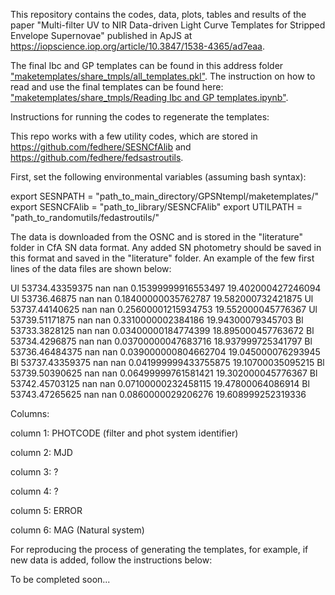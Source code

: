This repository contains the codes, data, plots, tables and results of the paper "Multi-filter UV to NIR Data-driven Light Curve Templates for Stripped Envelope Supernovae" published in ApJS at https://iopscience.iop.org/article/10.3847/1538-4365/ad7eaa.

The final Ibc and GP templates can be found in this address folder ["maketemplates/share_tmpls/all_templates.pkl"](https://github.com/fedhere/GPSNtempl/blob/main/maketemplates/share_tmpls/all_templates.pkl).
The instruction on how to read and use the final templates can be found here: ["maketemplates/share_tmpls/Reading Ibc and GP templates.ipynb"](https://github.com/fedhere/GPSNtempl/blob/main/maketemplates/share_tmpls/Reading%20Ibc%20and%20GP%20templates.ipynb).


Instructions for running the codes to regenerate the templates:

This repo works with a few utility codes, which are stored in https://github.com/fedhere/SESNCfAlib and https://github.com/fedhere/fedsastroutils.


First, set the following environmental variables (assuming bash syntax):

export SESNPATH = "path_to_main_directory/GPSNtempl/maketemplates/"
export SESNCFAlib = "path_to_library/SESNCFAlib"
export UTILPATH = "path_to_randomutils/fedastroutils/"


The data is downloaded from the OSNC and is stored in the "literature" folder in CfA SN data format. Any added SN photometry should be saved in this format and saved in the "literature" folder. An example of the few first lines of the data files are shown below:

Ul 53734.43359375 nan nan 0.15399999916553497 19.402000427246094
Ul 53736.46875 nan nan 0.18400000035762787 19.582000732421875
Ul 53737.44140625 nan nan 0.25600001215934753 19.552000045776367
Ul 53739.51171875 nan nan 0.3310000002384186 19.94300079345703
Bl 53733.3828125 nan nan 0.03400000184774399 18.895000457763672
Bl 53734.4296875 nan nan 0.03700000047683716 18.937999725341797
Bl 53736.46484375 nan nan 0.039000000804662704 19.045000076293945
Bl 53737.43359375 nan nan 0.041999999433755875 19.10700035095215
Bl 53739.50390625 nan nan 0.06499999761581421 19.302000045776367
Bl 53742.45703125 nan nan 0.07100000232458115 19.47800064086914
Bl 53743.47265625 nan nan 0.0860000029206276 19.608999252319336

Columns:

column 1: PHOTCODE (filter and phot system identifier)

column 2: MJD

column 3: ?

column 4: ?

column 5: ERROR

column 6: MAG (Natural system)


For reproducing the process of generating the templates, for example, if new data is added, follow the instructions below:

To be completed soon...



